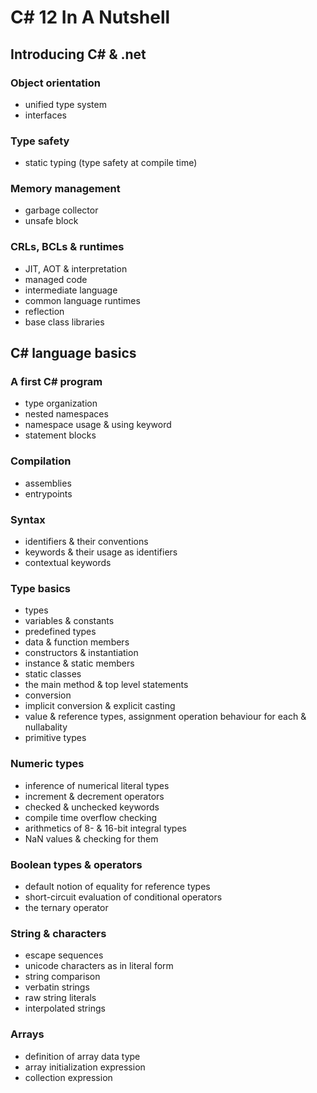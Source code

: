 # C# 12 In A Nutshell

## Introducing C# & .net

### Object orientation

- unified type system
- interfaces

### Type safety

- static typing (type safety at compile time)

### Memory management

- garbage collector
- unsafe block

### CRLs, BCLs & runtimes

- JIT, AOT & interpretation
- managed code
- intermediate language
- common language runtimes
- reflection
- base class libraries

## C# language basics

### A first C# program

- type organization
- nested namespaces
- namespace usage & using keyword
- statement blocks

### Compilation

- assemblies
- entrypoints

### Syntax

- identifiers & their conventions
- keywords & their usage as identifiers
- contextual keywords

### Type basics

- types
- variables & constants
- predefined types
- data & function members
- constructors & instantiation
- instance & static members
- static classes
- the main method & top level statements
- conversion
- implicit conversion & explicit casting
- value & reference types, assignment operation behaviour for each & nullabality
- primitive types

### Numeric types

- inference of numerical literal types
- increment & decrement operators
- checked & unchecked keywords
- compile time overflow checking
- arithmetics of 8- & 16-bit integral types
- NaN values & checking for them

### Boolean types & operators

- default notion of equality for reference types
- short-circuit evaluation of conditional operators
- the ternary operator

### String & characters

- escape sequences
- unicode characters as in literal form
- string comparison
- verbatin strings
- raw string literals
- interpolated strings

### Arrays

- definition of array data type
- array initialization expression
- collection expression